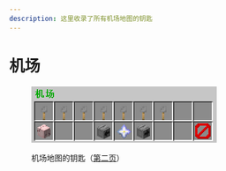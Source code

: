 ```yaml
---
description: 这里收录了所有机场地图的钥匙
---
```


# 机场

<figure><img src="../../.gitbook/assets/image (120).png" alt=""><figcaption><p>机场地图的钥匙（<a href="../../xin-shou-kuai-su-shang-shou/you-xi-liu-cheng/zhan-qian-zhun-bei/xi-tong-shang-dian.md">第二页</a>）</p></figcaption></figure>
